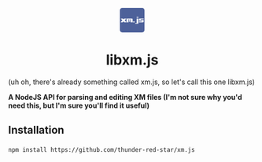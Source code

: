 <p align="center"><img src="assets/xmjs_logo.png" width="50px" height="50px" align="center" style="border-radius:5px"></p>
<h1 align="center">libxm.js</h1>

(uh oh, there's already something called xm.js, so let's call this one libxm.js)

**A NodeJS API for parsing and editing XM files (I'm not sure why you'd need this, but I'm sure you'll find it useful)**

## Installation
```npm install https://github.com/thunder-red-star/xm.js```
